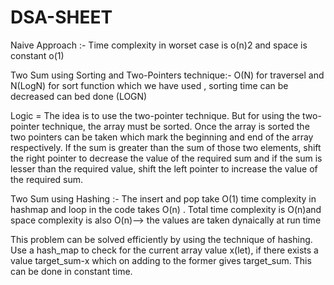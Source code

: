 # DSA-SHEET


Naive Approach :- Time complexity in worset case is o(n)2 and space is constant o(1)

Two Sum using Sorting and Two-Pointers technique:- O(N) for traversel and N(LogN) for sort function which we have used , sorting time can be decreased can bed done (LOGN)

Logic = The idea is to use the two-pointer technique. But for using the two-pointer technique, the array must be sorted. Once the array is sorted the two pointers can be taken which mark the beginning and end of the array respectively. If the sum is greater than the sum of those two elements, shift the right pointer to decrease the value of the required sum and if the sum is lesser than the required value, shift the left pointer to increase the value of the required sum.

Two Sum using Hashing :- The insert and pop take O(1) time complexity in hashmap and loop in the code takes O(n) . Total time complexity is O(n)and space complexity is also O(n)--> the values are taken dynaically at run time

This problem can be solved efficiently by using the technique of hashing. Use a hash_map to check for the current array value x(let), if there exists a value target_sum-x which on adding to the former gives target_sum. This can be done in constant time.
